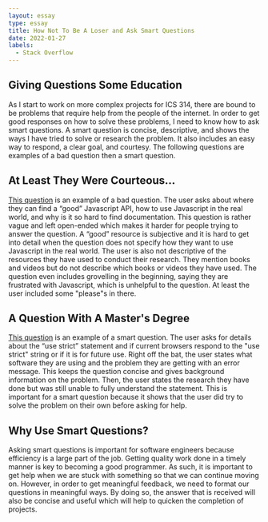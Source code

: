 ```yaml
---
layout: essay
type: essay
title: How Not To Be A Loser and Ask Smart Questions
date: 2022-01-27
labels:
  - Stack Overflow
---
```


## Giving Questions Some Education

As I start to work on more complex projects for ICS 314, there are bound to be problems that require help from the people of the internet. In order to get good responses on how to solve these problems, I need to know how to ask smart questions. A smart question is concise, descriptive, and shows the ways I have tried to solve or research the problem. It also includes an easy way to respond, a clear goal, and courtesy. The following questions are examples of a bad question then a smart question. 

## At Least They Were Courteous...

[This question](https://stackoverflow.com/questions/12023156/where-can-i-find-documentation-for-the-javascript-api) is an example of a bad question. The user asks about where they can find a “good” Javascript API, how to use Javascript in the real world, and why is it so hard to find documentation. This question is rather vague and left open-ended which makes it harder for people trying to answer the question. A “good” resource is subjective and it is hard to get into detail when the question does not specify how they want to use Javascript in the real world. The user is also not descriptive of the resources they have used to conduct their research. They mention books and videos but do not describe which books or videos they have used. The question even includes grovelling in the beginning, saying they are frustrated with Javascript, which is unhelpful to the question. At least the user included some "please"s in there.

## A Question With A Master's Degree

[This question](https://stackoverflow.com/questions/1335851/what-does-use-strict-do-in-javascript-and-what-is-the-reasoning-behind-it?rq=1) is an example of a smart question. The user asks for details about the “use strict” statement and if current browsers respond to the "use strict" string or if it is for future use. Right off the bat, the user states what software they are using and the problem they are getting with an error message. This keeps the question concise and gives background information on the problem. Then, the user states the research they have done but was still unable to fully understand the statement. This is important for a smart question because it shows that the user did try to solve the problem on their own before asking for help.

## Why Use Smart Questions?

Asking smart questions is important for software engineers because efficiency is a large part of the job. Getting quality work done in a timely manner is key to becoming a good programmer. As such, it is important to get help when we are stuck with something so that we can continue moving on. However, in order to get meaningful feedback, we need to format our questions in meaningful ways. By doing so, the answer that is received will also be concise and useful which will help to quicken the completion of projects. 
